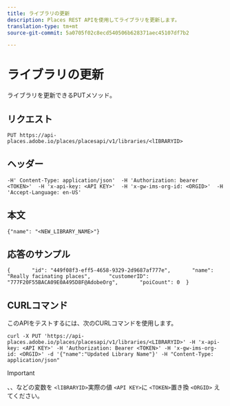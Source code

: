 ```yaml
---
title: ライブラリの更新
description: Places REST APIを使用してライブラリを更新します。
translation-type: tm+mt
source-git-commit: 5a0705f02c8ecd540506b628371aec45107df7b2

---
```



# ライブラリの更新

ライブラリを更新できるPUTメソッド。

## リクエスト

```text
PUT https://api-places.adobe.io/places/placesapi/v1/libraries/<lIBRARYID>
```

## ヘッダー

```text
-H' Content-Type: application/json'  -H 'Authorization: bearer <TOKEN>'  -H 'x-api-key: <API KEY>'  -H 'x-gw-ims-org-id: <ORGID>'  -H 'Accept-Language: en-US'
```

## 本文

```text
{"name": "<NEW_LIBRARY_NAME>"}
```

## 応答のサンプル

```text
{       "id": "449f08f3-eff5-4658-9329-2d9687af777e",       "name": "Really facinating places",      "customerID": "777F20F55BACA09E0A495D8F@AdobeOrg",       "poiCount": 0  }
```

## CURLコマンド

このAPIをテストするには、次のCURLコマンドを使用します。

```text
curl -X PUT 'https://api-places.adobe.io/places/placesapi/v1/libraries/<LIBRARYID>' -H 'x-api-key: <API KEY>' -H 'Authorization: Bearer <TOKEN>' -H 'x-gw-ims-org-id: <ORGID>' -d '{"name":"Updated Library Name"}' -H "Content-Type: application/json"
```

>[!IMPORTANT]
>
>、、などの変数を `<lIBRARYID>`実際の値 `<API KEY>`に `<TOKEN>`置き換 `<ORGID>` えてください。

